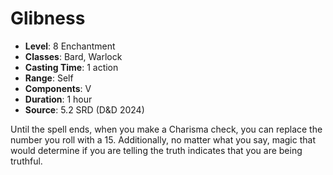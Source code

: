 # Glibness

- **Level**: 8 Enchantment
- **Classes**: Bard, Warlock
- **Casting Time**: 1 action
- **Range**: Self
- **Components**: V
- **Duration**: 1 hour
- **Source**: 5.2 SRD (D&D 2024)

Until the spell ends, when you make a Charisma check, you can replace the number you roll with a 15. Additionally, no matter what you say, magic that would determine if you are telling the truth indicates that you are being truthful.

